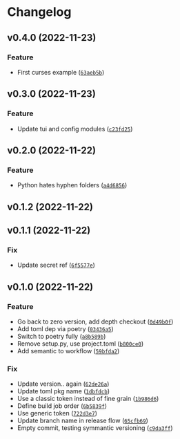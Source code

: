 # Changelog

<!--next-version-placeholder-->

## v0.4.0 (2022-11-23)
### Feature
* First curses example ([`63aeb5b`](https://github.com/tylerhjones/multi-search/commit/63aeb5b11b05d052623c0277c5a673cd1a7873ab))

## v0.3.0 (2022-11-23)
### Feature
* Update tui and config modules ([`c23fd25`](https://github.com/tylerhjones/multi-search/commit/c23fd2597d7519e138f1307543ed79b26df89d55))

## v0.2.0 (2022-11-22)
### Feature
* Python hates hyphen folders ([`a4d6856`](https://github.com/tylerhjones/multi-search/commit/a4d68568d6512c20b3722a45632b68dd0c4eb95b))

## v0.1.2 (2022-11-22)


## v0.1.1 (2022-11-22)
### Fix
* Update secret ref ([`6f5577e`](https://github.com/tylerhjones/multi-search/commit/6f5577e0f033464b00893395be4b89ca03ee6f0d))

## v0.1.0 (2022-11-22)
### Feature
* Go back to zero version, add depth checkout ([`0d49b0f`](https://github.com/tylerhjones/multi-search/commit/0d49b0f7fe94505c7f0e916914e00335aeab330b))
* Add toml dep via poetry ([`03436a5`](https://github.com/tylerhjones/multi-search/commit/03436a55c648cf26f3cadf41d7c0f0e086f1bbd4))
* Switch to poetry fully ([`a8b589b`](https://github.com/tylerhjones/multi-search/commit/a8b589be9398befed2642e8fd81e444dd1b8217b))
* Remove setup.py, use project.toml ([`b800ce0`](https://github.com/tylerhjones/multi-search/commit/b800ce06a94856e1b72dfaebbb96a4aa78b717fe))
* Add semantic to workflow ([`59bfda2`](https://github.com/tylerhjones/multi-search/commit/59bfda21944b272cac6473df959fcbfdf00743bd))

### Fix
* Update version.. again ([`62de26a`](https://github.com/tylerhjones/multi-search/commit/62de26a363c7533deb5d51030672ffcd86bf0a36))
* Update toml pkg name ([`1dbfdcb`](https://github.com/tylerhjones/multi-search/commit/1dbfdcb2a2c614068564f15f72925ef61dee2404))
* Use a classic token instead of fine grain ([`1b986d6`](https://github.com/tylerhjones/multi-search/commit/1b986d6dee82cc27b0ef0017b46ebeeed55330bc))
* Define build job order ([`6b5839f`](https://github.com/tylerhjones/multi-search/commit/6b5839f6072577e69e8f89f8aed311d3f35f2316))
* Use generic token ([`722d3e7`](https://github.com/tylerhjones/multi-search/commit/722d3e76f0d6ead5051fe54b342f713219ee88f5))
* Update branch name in release flow ([`65cfb69`](https://github.com/tylerhjones/multi-search/commit/65cfb696a0edff0ae950557466f70690751449bf))
* Empty commit, testing symmantic versioning ([`c9da3ff`](https://github.com/tylerhjones/multi-search/commit/c9da3ff2af127de3eabd8659b5542bb19169e6e3))
